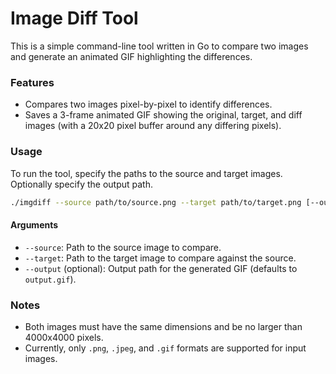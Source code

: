 # Image Diff Tool

This is a simple command-line tool written in Go to compare two images and generate an animated GIF highlighting the differences.

### Features
- Compares two images pixel-by-pixel to identify differences.
- Saves a 3-frame animated GIF showing the original, target, and diff images (with a 20x20 pixel buffer around any differing pixels).

### Usage
To run the tool, specify the paths to the source and target images. Optionally specify the output path.
```bash
./imgdiff --source path/to/source.png --target path/to/target.png [--output output.gif]
```

#### Arguments
- `--source`: Path to the source image to compare.
- `--target`: Path to the target image to compare against the source.
- `--output` (optional): Output path for the generated GIF (defaults to `output.gif`).

### Notes
- Both images must have the same dimensions and be no larger than 4000x4000 pixels.
- Currently, only `.png`, `.jpeg`, and `.gif` formats are supported for input images.

